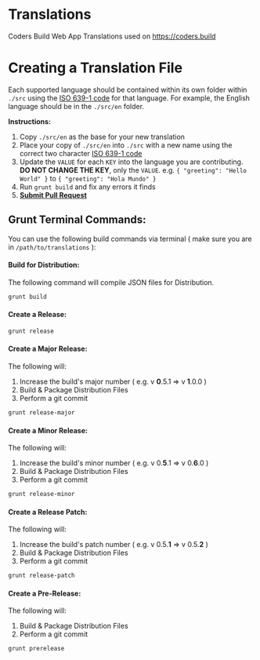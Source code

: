 Translations
===

Coders Build Web App Translations used on https://coders.build


Creating a Translation File
===

Each supported language should be contained within its own folder within `./src` using the [ISO 639-1 code](https://en.wikipedia.org/wiki/List_of_ISO_639-1_codes) for that language.
For example, the English language should be in the `./src/en` folder.

__Instructions:__

1. Copy `./src/en` as the base for your new translation
2. Place your copy of `./src/en` into `./src` with a new name using the correct two character [ISO 639-1 code](https://en.wikipedia.org/wiki/List_of_ISO_639-1_codes)
3. Update the `VALUE` for each `KEY` into the language you are contributing. __DO NOT CHANGE THE KEY__, only the `VALUE`.  e.g. `{ "greeting": "Hello World" }` to `{ "greeting": "Hola Mundo" }`
4. Run `grunt build` and fix any errors it finds
5. __[Submit Pull Request](https://github.com/codersbuild/translations/pull/new/master)__

Grunt Terminal Commands:
---

You can use the following build commands via terminal ( make sure you are in `/path/to/translations` ):

#### Build for Distribution:

The following command will compile JSON files for Distribution.

```bash
grunt build
```

#### Create a Release:

```bash
grunt release
```

#### Create a Major Release:

The following will:

1. Increase the build's major number ( e.g. v __0__.5.1 => v __1__.0.0 )
2. Build & Package Distribution Files
3. Perform a git commit

```bash
grunt release-major
```

#### Create a Minor Release:

The following will:

1. Increase the build's minor number ( e.g. v 0.__5__.1 => v 0.__6__.0 )
2. Build & Package Distribution Files
3. Perform a git commit

```bash
grunt release-minor
```

#### Create a Release Patch:

The following will:

1. Increase the build's patch number ( e.g. v 0.5.__1__ => v 0.5.__2__ )
2. Build & Package Distribution Files
3. Perform a git commit

```bash
grunt release-patch
```

#### Create a Pre-Release:

The following will:

1. Build & Package Distribution Files
2. Perform a git commit

```bash
grunt prerelease
```
